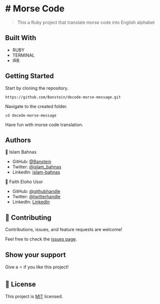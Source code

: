 # # Morse Code

> This a Ruby project that translate morse code into English alphabet

## Built With

- RUBY
- TERMINAL
- IRB

## Getting Started

Start by cloning the repository.

`https://github.com/Banstein/decode-morse-message.git`

Navigate to the created folder.

`cd decode-morse-message`

Have fun with morse code translation.

## Authors

👤 Islam Bahnas

- GitHub: [@Banstein](https://github.com/Banstein)
- Twitter: [@islam_bahnas](https://twitter.com/islam_bahnas)
- LinkedIn: [islam-bahnas](www.linkedin.com/in/islam-bahnas)

👤 Faith Eloho Usor

- GitHub: [@githubhandle](https://github.com/usorfaitheloho)
- Twitter: [@twitterhandle](https://twitter.com/faith-usor16)
- LinkedIn: [LinkedIn](https://linkedin.com/in/faith-usor)

## 🤝 Contributing

Contributions, issues, and feature requests are welcome!

Feel free to check the [issues page](../../issues/).

## Show your support

Give a ⭐ if you like this project!

## 📝 License

This project is [MIT](./MIT.md) licensed.
